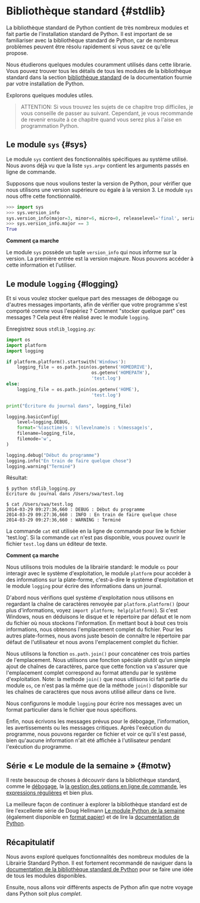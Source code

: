 # Bibliothèque standard {#stdlib}

La bibliothèque standard de Python contient de très nombreux modules et fait partie de l'installation standard de Python. Il est important de se familiariser avec la bibliothèque standard de Python, car de nombreux problèmes peuvent être résolu rapidement si vous savez ce qu'elle propose.

Nous étudierons quelques modules couramment utilisés dans cette librarie. Vous pouvez trouver tous les détails de tous les modules de la bibliothèque standard dans la section [bibliothèque standard](http://docs.python.org/3/library/) de la documentation fournie par votre installation de Python.

Explorons quelques modules utiles.

> ATTENTION: Si vous trouvez les sujets de ce chapitre trop difficiles, je vous conseille de passer au suivant. Cependant, je vous recommande de revenir ensuite à ce chapitre quand vous serez plus à l'aise en programmation Python.

## Le module `sys` {#sys}

Le module `sys` contient des fonctionnalités spécifiques au système utilisé. Nous avons déjà vu que la liste `sys.argv` contient les arguments passés en ligne de commande.

Supposons que nous voulions tester la version de Python, pour vérifier que nous utilisons une version supérieure ou égale à la version 3. Le module `sys` nous offre cette fonctionnalité.

<!-- The output should match pythonVersion variable in book.json -->
```python
>>> import sys
>>> sys.version_info
sys.version_info(major=3, minor=6, micro=0, releaselevel='final', serial=0)
>>> sys.version_info.major == 3
True
```

**Comment ça marche**

Le module `sys` possède un tuple `version_info` qui nous informe sur la version. La première entrée est la version majeure. Nous pouvons accéder à cette information et l'utiliser.

## Le module `logging` {#logging}

Et si vous voulez stocker quelque part des messages de débogage ou d'autres messages importants, afin de vérifier que votre programme s'est comporté comme vous l'espériez ? Comment "stocker quelque part" ces messages ? Cela peut être réalisé avec le module `logging`.

Enregistrez sous `stdlib_logging.py`:

```python
import os
import platform
import logging

if platform.platform().startswith('Windows'):
    logging_file = os.path.join(os.getenv('HOMEDRIVE'),
                                os.getenv('HOMEPATH'),
                                'test.log')
else:
    logging_file = os.path.join(os.getenv('HOME'),
                                'test.log')

print("Écriture du journal dans", logging_file)

logging.basicConfig(
    level=logging.DEBUG,
    format='%(asctime)s : %(levelname)s : %(message)s',
    filename=logging_file,
    filemode='w',
)

logging.debug("Début du programme")
logging.info("En train de faire quelque chose")
logging.warning("Terminé")
```

Résultat:

```
$ python stdlib_logging.py
Écriture du journal dans /Users/swa/test.log

$ cat /Users/swa/test.log
2014-03-29 09:27:36,660 : DEBUG : Début du programme
2014-03-29 09:27:36,660 : INFO : En train de faire quelque chose
2014-03-29 09:27:36,660 : WARNING : Terminé
```

La commande `cat` est utilisée en la ligne de commande pour lire le fichier 'test.log'. Si la commande `cat` n'est pas disponible, vous pouvez ouvrir le fichier `test.log` dans un éditeur de texte.

**Comment ça marche**

Nous utilisons trois modules de la librairie standard: le module `os` pour interagir avec le système d'exploitation, le module `platform` pour accéder à des informations sur la plate-forme, c'est-à-dire le système d'exploitation et le module `logging` pour écrire des informations dans un journal.

D'abord nous vérifions quel système d'exploitation nous utilisons en regardant la chaîne de caractères renvoyée par `platform.platform()` (pour plus d'informations, voyez `import platform; help(platform)`). Si c'est Windows, nous en déduisons le disque et le répertoire par défaut et le nom du fichier où nous stockons l'information. En mettant bout à bout ces trois informations, nous obtenons l'emplacement complet du fichier. Pour les autres plate-formes, nous avons juste besoin de connaître le répertoire par défaut de l'utilisateur et nous avons l'emplacement complet du fichier.

Nous utilisons la fonction `os.path.join()` pour concaténer ces trois parties de l'emplacement. Nous utilisons une fonction spéciale plutôt qu'un simple ajout de chaînes de caractères, parce que cette fonction va s'assurer que l'emplacement complet correspond au format attendu par le système d'exploitation. Note: la methode `join()` que nous utilisons ici fait partie du module `os`, ce n'est pas la même que de la méthode `join()` disponible sur les chaînes de caractères que nous avons utilisé ailleur dans ce livre.

Nous configurons le module `logging` pour écrire nos messages avec un format particulier dans le fichier que nous spécifions.

Enfin, nous écrivons les messages prévus pour le débogage, l'information, les avertissements ou les messages critiques. Après l'exécution du programme, nous pouvons regarder ce fichier et voir ce qu'il s'est passé, bien qu'aucune information n'ait été affichée à l'utilisateur pendant l'exécution du programme.

## Série « Le module de la semaine » {#motw}

Il reste beaucoup de choses à découvrir dans la bibliothèque standard, comme le [débogage](http://docs.python.org/3/library/pdb.html),
la [la gestion des options en ligne de commande](http://docs.python.org/3/library/argparse.html), les [expressions régulières](http://docs.python.org/3/library/re.html) et bien plus.

La meilleure façon de continuer à explorer la bibliothèque standard est de lire l'excellente série de Doug Hellmann [Le module Python de la semaine](https://pymotw.com/3/) (également disponible en [format papier](https://doughellmann.com/blog/the-python-3-standard-library-by-example/)) et de lire la [documentation de Python](http://docs.python.org/3/).

## Récapitulatif

Nous avons exploré quelques fonctionnalités des nombreux modules de la Librairie Standard Python. Il est fortement recommandé de naviguer dans la [documentation de la bibliothèque standard de Python](http://docs.python.org/3/library/) pour se faire une idée de tous les modules disponibles.

Ensuite, nous allons voir différents aspects de Python afin que notre voyage dans Python soit plus _complet_.
